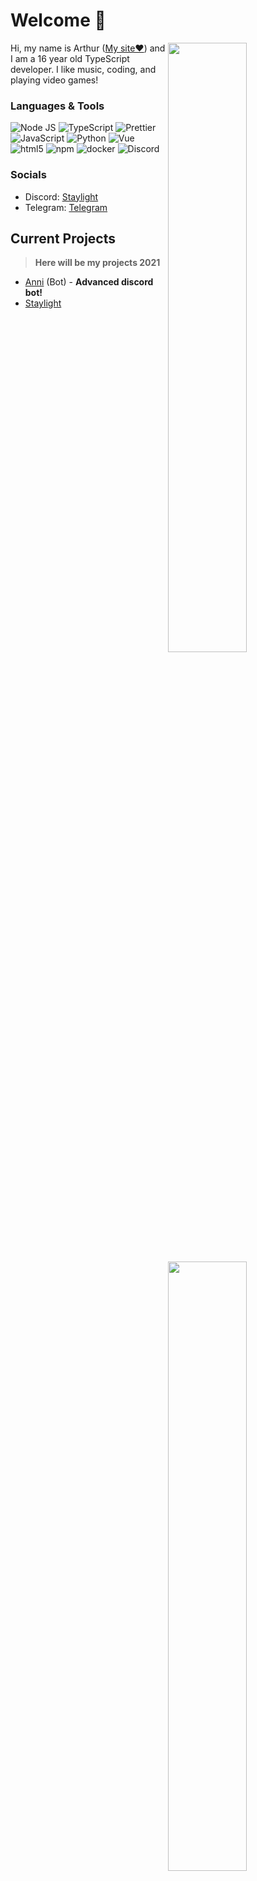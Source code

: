   # Welcome 👋

  <!-- Credit: https://github.com/anuraghazra/github-readme-stats -->
  <img width="50%" align="right" src="https://github-readme-stats.vercel.app/api?username=ZullsXakin&hide_border=true&count_private=true&layout=compact&hide_title=true&show_icons=true&theme=dracula&icon_color=5194f0&bg_color=0d1117">
  <img width="50%" align="right" src="https://media.giphy.com/media/UV4rSwlTM7mnRa5l4o/giphy.gif">   
  <img width="480px" align="right" src="https://github-readme-stats.vercel.app/api/top-langs/?username=ZullsXakin&hide=html&layout=compact&hide_border=true&hide_title=true&count_private=true&theme=dracula&icon_color=5194f0&bg_color=0d1117"/>

  Hi, my name is Arthur ([My site❤️](https://zulls.ru)) and I am a 16 year old TypeScript developer. I like music, coding, and playing video games!

  ### Languages & Tools
  <img alt="Node JS" src="https://img.shields.io/badge/-Node%20JS-43853d?style=flat-square&logo=Node.js&logoColor=white" /> <img alt="TypeScript" src="https://img.shields.io/badge/-TypeScript-235a96?style=flat-square&logo=typescript&logoColor=white" /> <img alt="Prettier" src="https://img.shields.io/badge/-Prettier-1a2b34?style=flat-square&logo=prettier&logoColor=white" /> <img alt="JavaScript" src="https://img.shields.io/badge/-JavaScript-edb200?style=flat-square&logo=javascript&logoColor=white" /> <img alt="Python" src="https://img.shields.io/badge/-Python-397ab2?style=flat-square&logo=Python&logoColor=white" /> <img alt="Vue" src="https://img.shields.io/badge/-Vue-384960?style=flat-square&logo=vue.js&logoColor=white" /> <img alt="html5" src="https://img.shields.io/badge/-HTML5-E34F26?style=flat-square&logo=html5&logoColor=white" /> <img alt="npm" src="https://img.shields.io/badge/-NPM-CB3837?style=flat-square&logo=npm&logoColor=white" /> <img alt="docker" src="https://img.shields.io/badge/-Docker-1390b6?style=flat-square&logo=Docker&logoColor=white" /> <img alt="Discord" src="https://img.shields.io/badge/-Discord-36393F?style=flat-square&logo=discord&logoColor=white" />

  ### Socials
  - Discord: [Staylight](https://discord.gg/savPqyCz9N)
  - Telegram: [Telegram](https://t.me/ZullsDump)

  ## Current Projects
  > **Here will be my projects 2021**

  - [Anni](https://anni-bot.ru/) (Bot) - **Advanced discord bot!**
  - [Staylight](https://discord.gg/savPqyCz9N)

  ##

  <img align="right" src="https://komarev.com/ghpvc/?username=ZullsXakin&label=🐣" alt="Profile Views"/>
